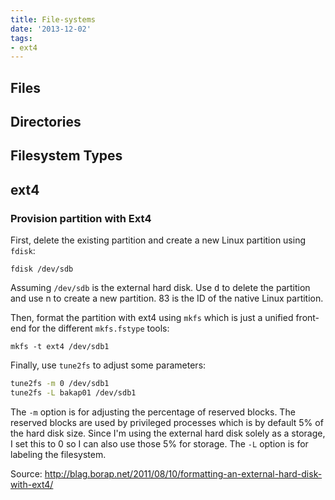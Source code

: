 ```yaml
---
title: File-systems
date: '2013-12-02'
tags:
- ext4
---
```


## Files

## Directories

## Filesystem Types

## ext4

### Provision partition with Ext4

First, delete the existing partition and create a new
Linux partition using `fdisk`:

`fdisk /dev/sdb`

Assuming `/dev/sdb` is the external hard disk. Use <kbd>d</kbd> to delete the
partition and use n to create a new partition. 83 is the ID of the native Linux
partition.

Then, format the partition with ext4 using `mkfs` which is just a unified
front-end for the different `mkfs.fstype` tools:

`mkfs -t ext4 /dev/sdb1`

Finally, use `tune2fs` to adjust some parameters:

```bash
tune2fs -m 0 /dev/sdb1
tune2fs -L bakap01 /dev/sdb1
```

The `-m` option is for adjusting the percentage of reserved blocks.
The reserved blocks are used by privileged processes which is by default 5% of
the hard disk size. Since I'm using the external hard disk solely as a storage,
I set this to 0 so I can also use those 5% for storage. The `-L` option is for
labeling the filesystem.

Source: http://blag.borap.net/2011/08/10/formatting-an-external-hard-disk-with-ext4/

